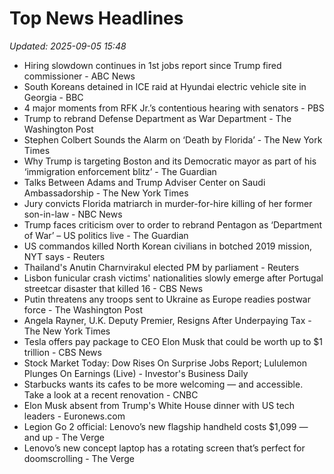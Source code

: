 # Top News Headlines

_Updated: 2025-09-05 15:48_

- Hiring slowdown continues in 1st jobs report since Trump fired commissioner - ABC News
- South Koreans detained in ICE raid at Hyundai electric vehicle site in Georgia - BBC
- 4 major moments from RFK Jr.’s contentious hearing with senators - PBS
- Trump to rebrand Defense Department as War Department - The Washington Post
- Stephen Colbert Sounds the Alarm on ‘Death by Florida’ - The New York Times
- Why Trump is targeting Boston and its Democratic mayor as part of his ‘immigration enforcement blitz’ - The Guardian
- Talks Between Adams and Trump Adviser Center on Saudi Ambassadorship - The New York Times
- Jury convicts Florida matriarch in murder-for-hire killing of her former son-in-law - NBC News
- Trump faces criticism over to order to rebrand Pentagon as ‘Department of War’ – US politics live - The Guardian
- US commandos killed North Korean civilians in botched 2019 mission, NYT says - Reuters
- Thailand's Anutin Charnvirakul elected PM by parliament - Reuters
- Lisbon funicular crash victims' nationalities slowly emerge after Portugal streetcar disaster that killed 16 - CBS News
- Putin threatens any troops sent to Ukraine as Europe readies postwar force - The Washington Post
- Angela Rayner, U.K. Deputy Premier, Resigns After Underpaying Tax - The New York Times
- Tesla offers pay package to CEO Elon Musk that could be worth up to $1 trillion - CBS News
- Stock Market Today: Dow Rises On Surprise Jobs Report; Lululemon Plunges On Earnings (Live) - Investor's Business Daily
- Starbucks wants its cafes to be more welcoming — and accessible. Take a look at a recent renovation - CNBC
- Elon Musk absent from Trump's White House dinner with US tech leaders - Euronews.com
- Legion Go 2 official: Lenovo’s new flagship handheld costs $1,099 — and up - The Verge
- Lenovo’s new concept laptop has a rotating screen that’s perfect for doomscrolling - The Verge